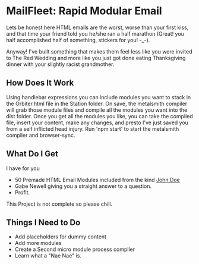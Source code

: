 # MailFleet: Rapid Modular Email

Lets be honest here HTML emails are the worst, worse than your first kiss, and that time your friend told you he/she ran a half marathon
(Great! you half accomplished half of something, stickers for you! -_-).

Anyway! I've built something that makes them feel less like you were invited to The Red Wedding and more like you just got done eating
Thanksgiving dinner with your slightly racist grandmother.

## How Does It Work
Using handlebar expressions you can include modules you want to stack in the Orbiter.html file in the Station folder. On save, 
the metalsmith compiler will grab those module files and compile all the modules you want into the dist folder. 
Once you get all the modules you like, you can take the compiled file, insert your content, make any changes, and presto I've 
just saved you from a self inflicted head injury. Run 'npm start' to start the metalsmith compiler and browser-sync.

## What Do I Get
I have for you
- 50 Premade HTML Email Modules included from the kind [John Doe]()
- Gabe Newell giving you a straight answer to a question.
- Profit.


This Project is not complete so please chill.

## Things I Need to Do
- Add placeholders for dummy content
- Add more modules
- Create a Second micro module process compiler
- Learn what a "Nae Nae" is.

